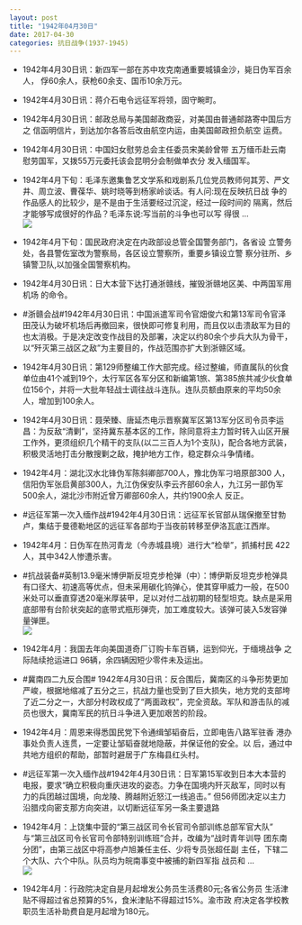 ```yaml
---
layout: post
title: "1942年04月30日"
date: 2017-04-30
categories: 抗日战争(1937-1945)
---
```


<meta name="referrer" content="no-referrer" />

- 1942年4月30日讯：新四军一部在苏中攻克南通重要城镇金沙，毙日伪军百余人， 俘60余人，获枪60余支、国币10余万元。 

- 1942年4月30日讯：蒋介石电令远征军将领，固守畹町。 

- 1942年4月30日讯：邮政总局与美国邮政商妥，对美国由普通邮路寄中国后方之 信函明信片，到达加尔各答后改由航空内运，由美国邮政担负航空 运费。 

- 1942年4月30日讯：中国妇女慰劳总会主任委员宋美龄曾带 五万缅币赴云南慰劳国军，又拨55万元委托该会昆明分会制做单衣分 发入缅国军。 

- 1942年4月下旬：毛泽东邀集鲁艺文学系和戏剧系几位党员教师何其芳、严文 井、周立波、曹葆华、姚时晓等到杨家岭谈话。有人问:现在反映抗日战 争的作品感人的比较少，是不是由于生活要经过沉淀，经过一段时间的 隔离，然后才能够写成很好的作品？毛泽东说:写当前的斗争也可以写 得很 ... <br/><img src="https://wx2.sinaimg.cn/large/aca367d8ly1ff4ta4l44qj20c809zjrg.jpg" />

- 1942年4月下旬：国民政府决定在内政部设总管全国警务部门，各省设 立警务处，各县警佐室改为警察局，各区设立警察所，重要乡镇设立警 察分驻所、乡镇警卫队,以加强全国警察机构。 

- 1942年4月30日讯：日大本营下达打通浙赣线，摧毁浙赣地区美、中两国军用机场 的命令。 

- #浙赣会战#1942年4月30日讯：中国派遣军司令官畑俊六和第13军司令官泽田茂认为破坏机场后再撤回来，很快即可修复利用，而且仅以击溃敌军为目的也太消极。于是决定改变作战目的及部署，决定以约80余个步兵大队为骨干，以“歼灭第三战区之敌”为主要目的，作战范围亦扩大到浙赣区域。 

- 1942年4月30日讯：第129师整编工作大部完成。经过整编，师直属队的伙食单位由41个减到19个，太行军区各军分区和新编第1旅、第385旅共减少伙食单位156个，并将一大批年轻战士调往战斗连队。连队员额由原来的平均50余人，增加到100余人。 

- 1942年4月30日讯：聂荣臻、唐延杰电示晋察冀军区第13军分区司令员李运昌：为反敌“清剿”，坚持冀东基本区的工作，除同意将主力暂时转入山区开展工作外，更须组织几个精干的支队(以二三百人为1个支队)，配合各地方武装，积极灵活地打击分散搜剿之敌，掩护地方工作，稳定群众斗争情绪。 

- 1942年4月：湖北汉水北锋伪军陈斜卿部700人，豫北伪军刁培原部300 人，信阳伪军张启黄部300人，九江伪保安队李云齐部60余人，九江另一部伪军500余人，湖北沙市附近曾万卿部60余人，共约1900余人 反正。 

- #远征军第一次入缅作战#1942年4月30日讯：远征军长官部从瑞保撤至甘勃卢，集结于曼德勒地区的远征军各部均于当夜前转移至伊洛瓦底江西岸。 

- 1942年4月：日伪军在热河青龙（今赤城县境）进行大“检举”，抓捕村民 422人，其中342人惨遭杀害。 

- #抗战装备#英制13.9毫米博伊斯反坦克步枪弹（中）：博伊斯反坦克步枪弹具有口径大、初速高等优点，但未采用碳化钨弹心，使其穿甲威力一般，在500米处可以垂直穿透20毫米厚装甲，足以对付二战初期的轻型坦克。缺点是采用底部带有台阶状突起的底带式瓶形弹壳，加工难度较大。该弹可装入5发容弹量弹匣。 <br/><img src="https://wx3.sinaimg.cn/large/aca367d8ly1ff4h4v78rpj20fr0wrwl8.jpg" />

- 1942年4月：我国去年向美国道奇厂订购卡车百辆，运到仰光，于缅境战争 之际陆续抢运进口 96辆，余四辆因短少零件未及运出。 

- #冀南四二九反合围# 1942年4月30日讯：反合围后，冀南区的斗争形势更加严峻，根据地缩减了五分之三，抗战力量也受到了巨大损失，地方党的支部垮了近二分之一，大部分村政权成了“两面政权”，完全资敌。军队和游击队的减员也很大，冀南军民的抗日斗争进入更加艰苦的阶段。 

- 1942年4月：周恩来得悉国民党下令通缉邹韬奋后，立即电告八路军驻香 港办事处负责人连贯，一定要让邹韬奋就地隐蔽，并保证他的安全。以 后，通过中共地方组织的帮助，部暂时避居于广东梅县红头村。 

- #远征军第一次入缅作战#1942年4月30日讯：日军第15军收到日本大本营的电报，要求“确立积极向重庆进攻的姿态。力争在国境内歼灭敌军，同时以有力的兵团越过国境，向龙陵、腾越附近怒江一线追击。” 但56师团决定以主力沿腊戍向密支那方向突进，以切断远征军另一条主要退路 

- 1942年4月：上饶集中营的“第三战区司令长官司令部训练总部军官大队” 与“第三战区司令长官司令部特别训练班”合并，改编为“战时青年训导 团东南分团”，由第三战区中将高参卢旭兼任主任、少将专员张超任副 主任，下辖二个大队、六个中队。队员均为皖南事变中被捕的新四军指 战员和 ... <br/><img src="https://wx3.sinaimg.cn/large/aca367d8ly1ff4csol9kkj20c809074b.jpg" />

- 1942年4月：行政院决定自是月起增发公务员生活费80元;各省公务员 生活津贴不得超过省总预算的5%，食米津贴不得超过15%。渝市政 府决定各学校教职员生活补助费自是月起增为180元。 

